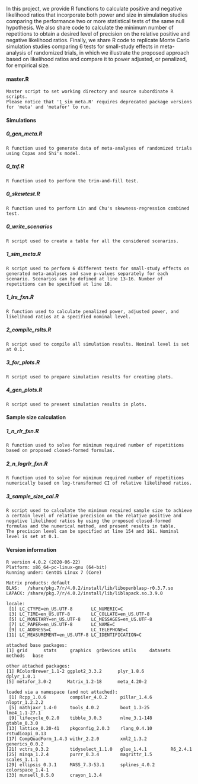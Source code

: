 In this project, we provide R functions to calculate positive and negative likelihood ratios that incorporate both power and size in simulation studies comparing the performance two or more statistical tests of the same null hypothesis. We also share code to calculate the minimum number of repetitions to obtain a desired level of precision on the relative positive and negative likelihood ratios. Finally, we share R code to replicate Monte Carlo simulation studies comparing 6 tests for small-study effects in meta-analysis of randomized trials, in which we illustrate the proposed approach based on likelihood ratios and compare it to power adjusted, or penalized, for empirical size.

#### master.R
```
Master script to set working directory and source subordinate R scripts.
Please notice that '1_sim_meta.R' requires deprecated package versions for 'meta' and 'metafor' to run. 
``` 
#### Simulations

##### 0_gen_meta.R
```
R function used to generate data of meta-analyses of randomized trials using Copas and Shi's model.
```
##### 0_tnf.R
```
R function used to perform the trim-and-fill test. 
```
##### 0_skewtest.R
```
R function used to perform Lin and Chu's skewness-regression combined test. 
```
##### 0_write_scenarios
```
R script used to create a table for all the considered scenarios.
```
##### 1_sim_meta.R
```
R script used to perform 6 different tests for small-study effects on generated meta-analyses and save p-values separately for each scenario. Scenarios can be defined at line 13-16. Number of repetitions can be specified at line 18. 
```
##### 1_lrs_fxn.R
```
R function used to calculate penalized power, adjusted power, and likelihood ratios at a specified nominal level. 
```
##### 2_compile_rslts.R
```
R script used to compile all simulation results. Nominal level is set at 0.1. 
```
##### 3_for_plots.R
```
R script used to prepare simulation results for creating plots.
```
##### 4_gen_plots.R
```
R script used to present simulation results in plots.  
```
#### Sample size calculation

##### 1_n_rlr_fxn.R
```
R function used to solve for minimum required number of repetitions based on proposed closed-formed formulas. 
```
##### 2_n_logrlr_fxn.R
```
R function used to solve for minimum required number of repetitions numerically based on log-transformed CI of relative likelihood ratios. 
```
##### 3_sample_size_cal.R
```
R script used to calculate the minimum required sample size to achieve a certain level of relative precision on the relative positive and negative likelihood ratios by using the proposed closed-formed formulas and the numerical method, and present results in table.
The precision level can be specified at line 154 and 161. Nominal level is set at 0.1.  
```
#### Version information
```
R version 4.0.2 (2020-06-22)
Platform: x86_64-pc-linux-gnu (64-bit)
Running under: CentOS Linux 7 (Core)

Matrix products: default
BLAS:   /share/pkg.7/r/4.0.2/install/lib/libopenblasp-r0.3.7.so
LAPACK: /share/pkg.7/r/4.0.2/install/lib/liblapack.so.3.9.0

locale:
 [1] LC_CTYPE=en_US.UTF-8       LC_NUMERIC=C              
 [3] LC_TIME=en_US.UTF-8        LC_COLLATE=en_US.UTF-8    
 [5] LC_MONETARY=en_US.UTF-8    LC_MESSAGES=en_US.UTF-8   
 [7] LC_PAPER=en_US.UTF-8       LC_NAME=C                 
 [9] LC_ADDRESS=C               LC_TELEPHONE=C            
[11] LC_MEASUREMENT=en_US.UTF-8 LC_IDENTIFICATION=C       

attached base packages:
[1] grid      stats     graphics  grDevices utils     datasets  methods   base     

other attached packages:
[1] RColorBrewer_1.1-2 ggplot2_3.3.2      plyr_1.8.6         dplyr_1.0.1       
[5] metafor_3.0-2      Matrix_1.2-18      meta_4.20-2       

loaded via a namespace (and not attached):
 [1] Rcpp_1.0.6         compiler_4.0.2     pillar_1.4.6       nloptr_1.2.2.2    
 [5] mathjaxr_1.4-0     tools_4.0.2        boot_1.3-25        lme4_1.1-27.1     
 [9] lifecycle_0.2.0    tibble_3.0.3       nlme_3.1-148       gtable_0.3.0      
[13] lattice_0.20-41    pkgconfig_2.0.3    rlang_0.4.10       rstudioapi_0.13   
[17] CompQuadForm_1.4.3 withr_2.2.0        xml2_1.3.2         generics_0.0.2    
[21] vctrs_0.3.2        tidyselect_1.1.0   glue_1.4.1         R6_2.4.1          
[25] minqa_1.2.4        purrr_0.3.4        magrittr_1.5       scales_1.1.1      
[29] ellipsis_0.3.1     MASS_7.3-53.1      splines_4.0.2      colorspace_1.4-1  
[33] munsell_0.5.0      crayon_1.3.4
```
